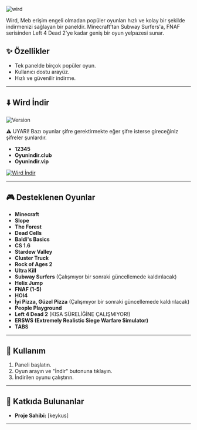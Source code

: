 ![wird](https://github.com/user-attachments/assets/308ce5d0-c11f-4035-a0db-3c2ef7c131a5)


Wird, Meb erişim engeli olmadan popüler oyunları hızlı ve kolay bir şekilde indirmenizi sağlayan bir paneldir. Minecraft'tan Subway Surfers'a, FNAF serisinden Left 4 Dead 2'ye kadar geniş bir oyun yelpazesi sunar.



## ✨ Özellikler

- Tek panelde birçok popüler oyun.
- Kullanıcı dostu arayüz.
- Hızlı ve güvenilir indirme.

---

## ⬇️ Wird İndir
![Version](https://img.shields.io/badge/version-4.0.0-yellow)  


⚠️ UYARI!
Bazı oyunlar şifre gerektirmekte eğer şifre isterse gireceğiniz şifreler şunlardır.

- **12345**
- **Oyunindir.club**
- **Oyunindir.vip**
  


[![Wird İndir](https://img.shields.io/badge/Wird-%C4%B0ndir-yellow?style=for-the-badge&logo=github)](https://github.com/sdwird/wird/releases/download/v3/swird.exe)

---

## 🎮 Desteklenen Oyunlar

- **Minecraft**  
- **Slope**  
- **The Forest**  
- **Dead Cells**  
- **Baldi's Basics**  
- **CS 1.6**  
- **Stardew Valley**  
- **Cluster Truck**  
- **Rock of Ages 2**  
- **Ultra Kill**  
- **Subway Surfers**  (Çalışmıyor bir sonraki güncellemede kaldırılacak)
- **Helix Jump**  
- **FNAF (1-5)**  
- **HOI4**  
- **İyi Pizza, Güzel Pizza**  (Çalışmıyor bir sonraki güncellemede kaldırılacak)
- **People Playground**  
- **Left 4 Dead 2**  (KISA SÜRELİĞİNE ÇALIŞMIYOR!)
- **ERSWS (Extremely Realistic Siege Warfare Simulator)**  
- **TABS**  

---

## 🚀 Kullanım

1. Paneli başlatın.  
2. Oyun arayın ve "İndir" butonuna tıklayın.  
3. İndirilen oyunu çalıştırın.  

---

## 👥 Katkıda Bulunanlar

- **Proje Sahibi:** [keykus]  

---
